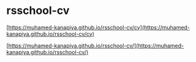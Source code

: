 # rsschool-cv

[https://muhamed-kanapiya.github.io/rsschool-cv/cv](https://muhamed-kanapiya.github.io/rsschool-cv/cv)

[https://muhamed-kanapiya.github.io/rsschool-cv/](https://muhamed-kanapiya.github.io/rsschool-cv/)
